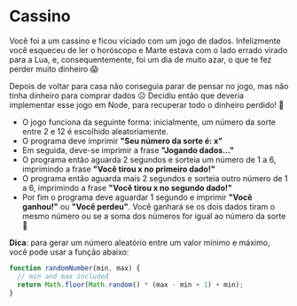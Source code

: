 # Cassino

Você foi a um cassino e ficou viciado com um jogo de dados. Infelizmente você esqueceu de ler o horóscopo e Marte estava com o lado errado virado para a Lua, e, consequentemente, foi um dia de muito azar, o que te fez perder muito dinheiro 😱

Depois de voltar para casa não conseguia parar de pensar no jogo, mas não tinha dinheiro para comprar dados ☹️ Decidiu então que deveria implementar esse jogo em Node, para recuperar todo o dinheiro perdido! 🤑

- O jogo funciona da seguinte forma: inicialmente, um número da sorte entre 2 e 12 é escolhido aleatoriamente.
- O programa deve imprimir **"Seu número da sorte é: x"**
- Em seguida, deve-se imprimir a frase **"Jogando dados..."**
- O programa então aguarda 2 segundos e sorteia um número de 1 a 6, imprimindo a frase **"Você tirou x no primeiro dado!"**
- O programa então aguarda mais 2 segundos e sorteia outro número de 1 a 6, imprimindo a frase **"Você tirou x no segundo dado!"**
- Por fim o programa deve aguardar 1 segundo e imprimir **"Você ganhou!"** ou **"Você perdeu"**. Você ganhará se os dois dados tiram o mesmo número ou se a soma dos números for igual ao número da sorte🤞

**Dica**: para gerar um número aleatório entre um valor mínimo e máximo, você pode usar a função abaixo:

```jsx
function randomNumber(min, max) {
  // min and max included
  return Math.floor(Math.random() * (max - min + 1) + min);
}
```

